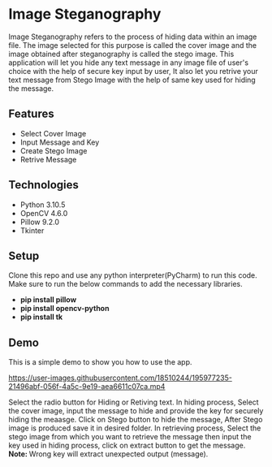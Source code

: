 # Image Steganography
Image Steganography refers to the process of hiding data within an image file. The image selected for this purpose is called the cover image and the image obtained after steganography is called the stego image. This application will let you hide any text message in any image file of user's choice with the help of secure key input by user, It also let you retrive your text message from Stego Image with the help of same key used for hiding the message.
<br>
## Features
<ul>
  <li>Select Cover Image</li>
  <li>Input Message and Key</li>
  <li>Create Stego Image</li>
  <li>Retrive Message</li>
 </ul>
 
  ## Technologies
 <ul>
  <li>Python 3.10.5</li>
  <li>OpenCV 4.6.0</li>
  <li>Pillow 9.2.0</li>
  <li>Tkinter</li>
 </ul>
 
  ## Setup
 Clone this repo and use any python interpreter(PyCharm) to run this code.
 Make sure to run the below commands to add the necessary libraries.<br>
 <ul>
  <li><b>pip install pillow </b></li>
  <li><b>pip install opencv-python</b></li>
  <li><b>pip install tk</b></li>
 </ul>
 
 ## Demo
 This is a simple demo to show you how to use the app.



https://user-images.githubusercontent.com/18510244/195977235-21496abf-056f-4a5c-9e19-aea6611c07ca.mp4


Select the radio button for Hiding or Retiving text.
In hiding process, Select the cover image, input the message to hide and provide the key for securely hiding the meaasge. Click on Stego button to hide the message, After Stego image is produced save it in desired folder.
In retrieving process, Select the stego image from which you want to retrieve the message then input the key used in hiding process, click on extract button to get the message.<br>
<b>Note: </b> Wrong key will extract unexpected output (message).
